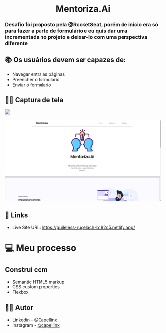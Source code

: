 <h1 align="center">Mentoriza.Ai</h1>    

<h3>Desafio foi proposto pela @RcoketSeat, porém de inicio era só para fazer a parte de formulário e eu quis dar uma incrementada no projeto e deixar-lo com uma perspectiva diferente </h3>

## 📚 Os usuários devem ser capazes de:

- Navegar entra as páginas
- Preencher o formulario
- Enviar o formulario


## 🤳🏽 Captura de tela
![](./screenshot.jpg)

<img src="/assets/Captura%20de%20tela%20de%202022-08-28%2011-22-21.png"/>



## 📲 Links

- Live Site URL: https://guileless-rugelach-b182c5.netlify.app/

# 💻 Meu processo

## Construi com

- Semantic HTML5 markup
- CSS custom properties
- Flexbox

## 🧑🏽 Autor


- Linkedin - [@Capellinx](https://www.linkedin.com/in/lucas-capella-608012202/)
- Instagram - [@capellinx](https://www.instagram.com/capellinx/)
